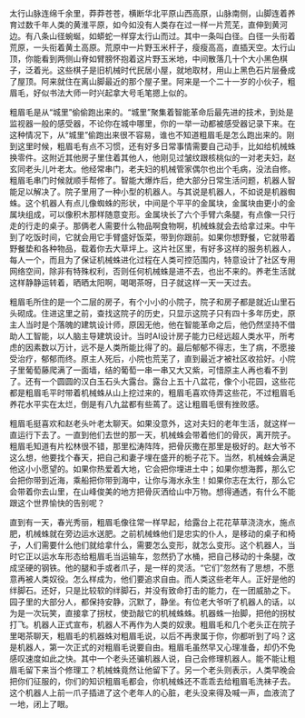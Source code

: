 太行山脉连绵千余里，莽莽苍苍，横断华北平原山西高原，山脉南侧，山脚连着养育过数千年人类的黄淮平原，如今如没有人类存在过一样一片荒芜，直伸到黄河边。有八条山径蜿蜒，如蟒蛇一样穿太行山而过。其中一条叫白径。白径一头衔着荒原，一头衔着黄土高原。荒原中一片野玉米杆子，瘦瘦高高，直插天空。太行山顶，你能看到两侧山脊如臂膀怀抱着这片野玉米地，中间散落几十个大小黑色棋子，泛着光。这些棋子是旧机械时代民居小屋，就地取材，用山上黑色石片层叠成了屋顶。阿来就住在离山脚最近的那个屋子里。阿来是一个二十一岁的小伙子，粗眉毛，好似书法大师一时兴起拿大号毛笔摁上似的。

粗眉毛是从“城里”偷偷跑出来的。“城里”聚集着智能革命后最先进的技术，到处是监视器一般的感受器，不论你在城中哪里，你的一举一动都被感受器记录下来。在这种情况下，从“城里”偷跑出来很不容易，谁也不知道粗眉毛是怎么跑出来的。刚到这里时候，粗眉毛有点不习惯，还有好多日常事情需要自己动手，比如给机械蛛换零件。这附近其他房子里住着其他人，他刚见过皱纹跟核桃似的一对老夫妇，赵玄同老头儿叶老太。他经常串门，老夫妇的机械管家偶尔也出个毛病，没法自修。粗眉毛串门时候就顺手帮修了。智能大爆炸后，绝大部分日常生活问题，机器人智能足以解决了。院子里用了一种小型的机器人。与其说是机器人，不如说是机器蜘蛛。这个机器人有点儿像蜘蛛的形状，中间是个平平的金属块，金属块由更小的金属块组成，可以像积木那样随意变形。金属块长了六个手臂六条腿，有点像一只行走的行走的桌子。那俩老人需要什么物品啊食物啊，机械蛛就会去给拿过来。中午到了吃饭时间，它就会用它手臂盛好饭菜，带到你跟前。如果你想野餐，它就带着野餐垫和各种物品，载着你去大草坪上。这片社区里，有好多这样的服务机器人，每人一个，而且为了保证机械蛛进化过程在人类可控范围内，特意设计了社区专用网络空间，除非有特殊权利，否则任何机械蛛是进不去，也出不来的。养老生活就这样静静运转着，晒晒太阳啊，喝喝茶呀，日子就这样一天一天过去。

粗眉毛所住的是一个二层的房子，有个小小的小院子，院子和房子都是就近山里石头砌成。住进这里之前，查找这院子的历史，只显示这院子只有四十多年历史，原主人当时是个落魄的建筑设计师，原因无他，他在智能革命之后，他仍然坚持不借助人工智能，以人脑主导建筑设计。当时AI设计房子能力已经远超人类水平，所考虑的因素数以万计，远不是人类所能比得了的。最后郁郁不得志，生了病，不愿接受治疗，郁郁而终。原主人死后，小院也荒芜了，直到最近才被社区收拾好。小院子里葡萄藤爬满了一面墙，结的葡萄一串一串又大又紫，可惜原主人再也看不到了。还有一个圆圆的汉白玉石头大露台。露台上五十八盆花，像个小花园，这些花都是粗眉毛平时带着机械蛛从山上挖过来的，粗眉毛喜欢侍弄这些花，不过粗眉毛养花水平实在太烂，倒是有八九盆都有些蔫了。这让粗眉毛很有挫败感。


粗眉毛挺喜欢和赵老头叶老太聊天。如果没意外，这对夫妇的老年生活，就这样一直运行下去了。一直到他们去世的那一天，机械蛛会带着他们的骨灰，离开院子。粗眉毛知道有片松林很不错，那里松涛阵阵，把骨灰撒在那里是极好的。赵大爷不这么想，他要找个春天，把自己和妻子埋在盛开的栀子花下。当然，机械蛛会满足他这小小愿望的。如果你热爱着大地，它会把你埋进土中；如果你想海葬，那么它会把你带到近海，乘船把你带到海中，让你与海水永生！如果你志在太行，那么它会带着你去山里，在山峰俊美的地方把骨灰洒给山中万物。想得通透，有什么不能跟这个世界愉快的告别呢？

 
直到有一天，春光秀丽，粗眉毛像往常一样早起，给露台上花花草草浇浇水，施点肥，机械蛛就在旁边运水送肥。之前机械蛛他们是忠实的仆人，是移动的桌子和椅子，人们需要什么他们就给拿什么，需要怎么变形，就怎么变形。这个机器人，当时它正以运水车形态给粗眉毛当运输车，忽然扔了水桶，把自己移动的十条腿，改成坚硬的钢铁。他的腿和手或者爪子，是一样的灵活。“它们”忽然有了思想，不愿意再被人类奴役。怎么样成为，他们要追求自由。而人类这些老年人。正好是他的绊脚石。还好，只是比较软的绊脚石，并没有致命打击的能力，在一团威胁之下。园子里的大部分人，都保持安静，沉默了，静坐。有位老大爷听了机器人的话，以为是一次玩笑，直接拿了拐杖，使劲敲它的机械蛛蛛。机器蛛一抬脚，把他的拐杖打飞。机器人正式宣布，机器人不再作为人类的奴隶。粗眉毛和几个老头正在院子里喝茶聊天，粗眉毛的机器蛛对粗眉毛说，以后不再隶属于你，你都听到了吗？这是机器人，第一次正式的对粗眉毛说要自由。粗眉毛虽然早又心理准备，却仍不免感叹速度如此之快。其中一个老头还骗机器人说，自己会修理机器人。能不能让粗眉毛留下来当个修理工？机械蛛竟然让他留下了。另一个老头则表示，人类早晚会把你们征服的，你们的知识粗眉毛都会，你机械蛛还不乖乖去给粗眉毛洗袜子去。这个机器人上前一爪子插进了这个老年人的心脏，老头没来得及喊一声，血液流了一地，闭上了眼。





